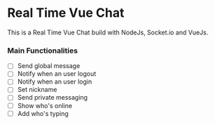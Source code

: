 # Real Time Vue Chat

This is a Real Time Vue Chat build with NodeJs, Socket.io and VueJs.

### Main Functionalities

- [ ] Send global message
- [ ] Notify when an user logout
- [ ] Notify when an user login
- [ ] Set nickname
- [ ] Send private messaging
- [ ] Show who's online
- [ ] Add who's typing
